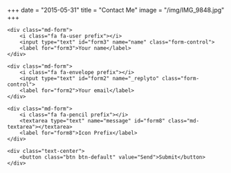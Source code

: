 +++
date = "2015-05-31"
title = "Contact Me"
image = "/img/IMG_9848.jpg"
+++


<div class="card-block">
<form action="//formspree.io/christian@aquamorphproductions.com"
      method="POST">

    <div class="md-form">
        <i class="fa fa-user prefix"></i>
        <input type="text" id="form3" name="name" class="form-control">
        <label for="form3">Your name</label>
    </div>

    <div class="md-form">
        <i class="fa fa-envelope prefix"></i>
        <input type="text" id="form2" name="_replyto" class="form-control">
        <label for="form2">Your email</label>
    </div>

    <div class="md-form">
        <i class="fa fa-pencil prefix"></i>
        <textarea type="text" name="message" id="form8" class="md-textarea"></textarea>
        <label for="form8">Icon Prefix</label>
    </div>

    <div class="text-center">
        <button class="btn btn-default" value="Send">Submit</button>
    </div>
</form>
</div>
